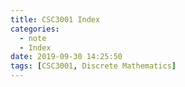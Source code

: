 ```yaml
---
title: CSC3001 Index
categories:
  - note
  - Index
date: 2019-09-30 14:25:50
tags: [CSC3001, Discrete Mathematics]
---
```


